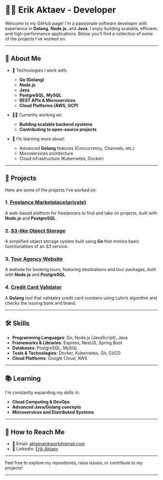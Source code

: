 # 👨‍💻 Erik Aktaev - Developer

Welcome to my GitHub page! I'm a passionate software developer with experience in **Golang**, **Node.js**, and **Java**. I enjoy building scalable, efficient, and high-performance applications. Below you'll find a collection of some of the projects I've worked on.

---

## 🚀 About Me

- 🔧 Technologies I work with:
  - **Go (Golang)**
  - **Node.js**
  - **Java**
  - **PostgreSQL, MySQL**
  - **REST APIs & Microservices**
  - **Cloud Platforms (AWS, GCP)**

- 🧑‍💻 Currently working on:
  - **Building scalable backend systems**
  - **Contributing to open-source projects**

- 🌱 I’m learning more about:
  - Advanced **Golang** features (Concurrency, Channels, etc.)
  - Microservices architecture
  - Cloud infrastructure (Kubernetes, Docker)

---

## 📂 Projects

Here are some of the projects I've worked on:

### 1. [**Freelance Marketplace**(private)](https://github.com/Alaicry/mindtech-server)
A web-based platform for freelancers to find and take on projects, built with **Node.js** and **PostgreSQL**.

### 2. [**S3-like Object Storage**](https://github.com/erik-akt/triple-s)
A simplified object storage system built using **Go** that mimics basic functionalities of an S3 service.

### 3. [**Tour Agency Website**](https://github.com/erik-akt/tour-agency)
A website for booking tours, featuring destinations and tour packages, built with **Node.js** and **PostgreSQL**.

### 4. [**Credit Card Validator**](https://github.com/erik-akt/creditcard)
A **Golang** tool that validates credit card numbers using Luhn’s algorithm and checks the issuing bank and brand.

---

## 🛠️ Skills

- **Programming Languages**: Go, Node.js (JavaScript), Java
- **Frameworks & Libraries**: Express, NestJS, Spring Boot
- **Databases**: PostgreSQL, MySQL
- **Tools & Technologies**: Docker, Kubernetes, Git, CI/CD
- **Cloud Platforms**: Google Cloud, AWS

---

## 📚 Learning

I'm constantly expanding my skills in:

- **Cloud Computing & DevOps**
- **Advanced Java/Golang concepts**
- **Microservices and Distributed Systems**

---

## 🌱 How to Reach Me

- 📧 Email: [aktaeverikwork@gmail.com](mailto:aktaeverikwork@gmail.com)
- 💼 LinkedIn: [Erik Aktaev](https://www.linkedin.com/in/erik-aktaev-482a66289?utm_source=share&utm_campaign=share_via&utm_content=profile&utm_medium=ios_app)

---

Feel free to explore my repositories, raise issues, or contribute to my projects!

---
